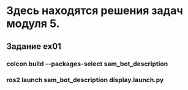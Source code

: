 # Здесь находятся решения задач модуля 5.

## Задание ex01

### colcon build --packages-select sam_bot_description

### ros2 launch sam_bot_description display.launch.py
